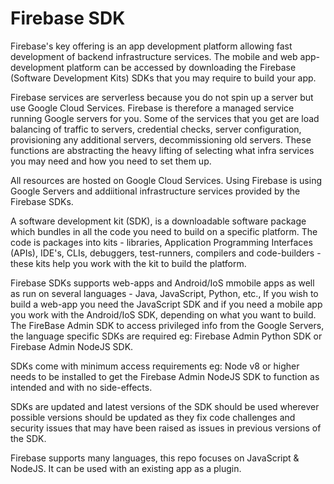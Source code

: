<!-- ---
layout: default
title: Firebase SDK
parent: GCP Firebase
nav_order: 9
--- -->

# Firebase SDK

Firebase's key offering is an app development platform allowing fast development of backend infrastructure services. The mobile and web app-development platform can be accessed by downloading the Firebase (Software Development Kits) SDKs that you  may require to build your app.

Firebase services are serverless because you do not spin up a server but use Google Cloud Services. Firebase is therefore a managed service running Google servers for you. Some of the services that you get are load balancing of traffic to servers, credential checks, server configuration, provisioning any additional servers, decommissioning old servers. These functions are abstracting the heavy lifting of selecting what infra services you may need and how you need to set them up.

All resources are hosted on Google Cloud Services. Using Firebase is using Google Servers and addiitional infrastructure services provided by the Firebase SDKs.

A software development kit (SDK), is a downloadable software package which bundles in all the code you need to build on a specific platform. The code is packages into kits - libraries, Application Programming Interfaces (APIs), IDE's, CLIs, debuggers, test-runners, compilers and code-builders - these kits help you work with the kit to build the platform.

Firebase SDKs supports web-apps and Android/IoS mmobile apps as well as run on several languages - Java, JavaScript, Python, etc., If you wish to build a web-app you need the JavaScript SDK and if you need a mobile app you work with the Android/IoS SDK, depending on what you want to build. The FireBase Admin SDK to access privileged info from the Google Servers, the language specific SDKs are required eg: Firebase Admin Python SDK or Firebase Admin NodeJS SDK.

SDKs come with minimum access requirements eg: Node v8 or higher needs to be installed to get the Firebase Admin NodeJS SDK to function as intended and with no side-effects.

SDKs are updated and latest versions of the SDK should be used wherever possible versions should be updated as they fix code challenges and security issues that may have been raised as issues in previous versions of the SDK.

Firebase supports many languages, this repo focuses on JavaScript & NodeJS. It can be used with an existing app as a plugin.
